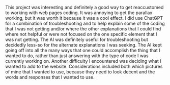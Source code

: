 This project was interesting and definitely a good way to get reaccustomed to working with web pages coding. It was annoying to get the parallax working, but it was worth it because it was a cool effect. I did use ChatGPT for a combination of troubleshooting and to help explain some of the coding that I was not getting and/or where the other explanations that I could find where not helpful or were not focused on the one specific element that I was not getting. The AI was definitely useful for troubleshooting but decidedly less-so for the alternate explanations I was seeking. The AI kept going off into all the many ways that one could accomplish the thing that I wanted to do, rather than just answering with the type of code I was currently working on. Another difficulty I encountered was deciding what I wanted to add to the website. Considerations included both which pictures of mine that I wanted to use, because they need to look decent and the words and responses that I wanted to use.  